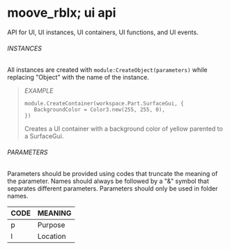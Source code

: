 # moove_rblx; ui api 
API for UI, UI instances, UI containers, UI functions, and UI events.

###### INSTANCES
All instances are created with `module:CreateObject(parameters)` while replacing "Object" with the name of the instance.

> *EXAMPLE*  
> ```
> module.CreateContainer(workspace.Part.SurfaceGui, {  
>    BackgroundColor = Color3.new(255, 255, 0),  
> })  
> ```
> Creates a UI container with a background color of yellow parented to a SurfaceGui.




###### PARAMETERS
Parameters should be provided using codes that truncate the meaning of the parameter. Names should always be followed by a "&" symbol that separates different parameters. Parameters should only be used in folder names.

|CODE|MEANING|
|-|-|
|p|Purpose|
|l|Location|
